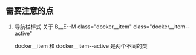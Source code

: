 
## 需要注意的点
1. 导航栏样式 关于 B__E--M 
   class="docker__item"
   class="docker__item--active"

   docker__item 和 docker__item--active 是两个不同的类